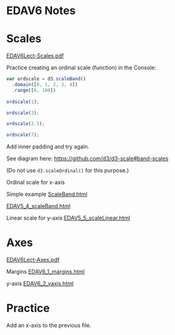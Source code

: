 EDAV6 Notes
================

Scales
=======
[EDAV6Lect-Scales.pdf](EDAV6Lect-Scales.pdf)

Practice creating an ordinal scale (function) in the Console:

``` js
var ordscale = d3.scaleBand()
  .domain([0, 1, 2, 3, 4])
  .range([0, 100])
  
ordscale(1);

ordscale(3);

ordscale(2.5);

ordscale(7);
```

Add inner padding and try again.

See diagram here: https://github.com/d3/d3-scale#band-scales

(Do not use `d3.scaleOrdinal()` for this purpose.)


Ordinal scale for x-axis

Simple example [ScaleBand.html](ScaleBand.html)

[EDAV5_4_scaleBand.html](EDAV5_4_scaleBand.html)

Linear scale for y-axis
[EDAV5_5_scaleLinear.html](EDAV5_5_scaleLinear.html)

Axes
=======
[EDAV6Lect-Axes.pdf](EDAV6Lect-Axes.pdf)

Margins [EDAV6_1_margins.html](EDAV6_1_margins.html)

y-axis [EDAV6_2_yaxis.html](EDAV6_2_yaxis.html)

Practice
=======
Add an x-axis to the previous file.
